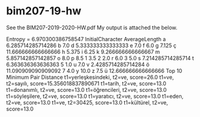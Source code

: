 # bim207-19-hw
See the BIM207-2019-2020-HW.pdf
My output is attached the below.

Entropy = 6.970300386758547
InitialCharacter AverageLength
a 6.285714285714286
b 7.0
d 5.333333333333333
e 7.0
f 6.0
g 7.125
ç 11.666666666666666
h 5.375
i 6.25
k 9.266666666666667
m 5.857142857142857
o 8.0
p 8.5
1 3.5
2 2.0
r 6.0
3 5.0
s 7.214285714285714
t 6.363636363636363
5 1.0
u 7.0
v 2.4285714285714284
ö 11.090909090909092
7 4.0
y 10.0
z 7.5
ü 12.666666666666666
Top 10 Minimum Pair Distance
t1=yerleşkesindeki, t2=ve, score=26.0
t1=ve, t2=sayılı, score=15.356018837890671
t1=tarih, t2=ve, score=13.0
t1=donanımlı, t2=ve, score=13.0
t1=öğrencileri, t2=ve, score=13.0
t1=söyleşilere, t2=ve, score=13.0
t1=yaratıcı, t2=ve, score=13.0
t1=eden, t2=ve, score=13.0
t1=ve, t2=30425, score=13.0
t1=kültürel, t2=ve, score=13.0
